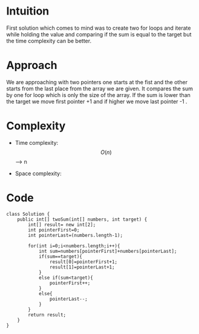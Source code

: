 # Intuition
First solution which comes to mind was to create two for loops and iterate while holding the value and comparing if the sum is equal to the target but the time complexity can be better.

# Approach
We are approaching with two pointers one starts at the fist and the other starts from the last place from the array we are given. It compares the sum by one for loop which is only the size of the array. If the sum is lower than the target we move first pointer +1 and if higher we move last pointer -1 .

# Complexity
- Time complexity:
 $$O(n)$$ --> n

- Space complexity:
<!-- Add your space complexity here, e.g. $$O(n)$$ -->

# Code
```
class Solution {
    public int[] twoSum(int[] numbers, int target) {
        int[] result= new int[2];
        int pointerFirst=0;
        int pointerLast=(numbers.length-1);

        for(int i=0;i<numbers.length;i++){
            int sum=numbers[pointerFirst]+numbers[pointerLast];
            if(sum==target){
                result[0]=pointerFirst+1;
                result[1]=pointerLast+1;
            }
            else if(sum<target){
                pointerFirst++;
            }
            else{
                pointerLast--;
            }
        }
        return result;
    }
}
```